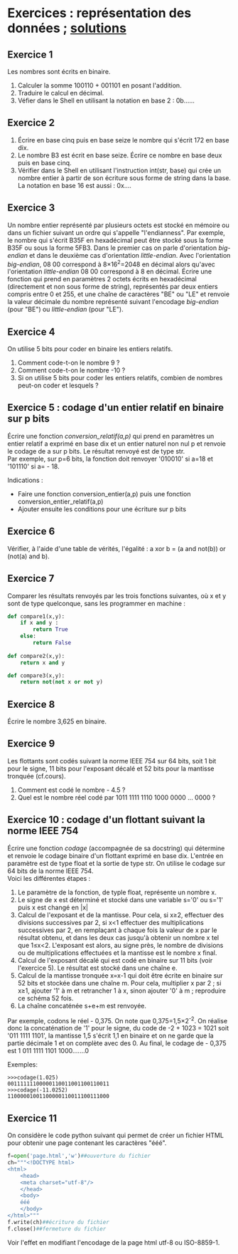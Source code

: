 # Exercices : représentation des données ; [solutions](https://drive.google.com/file/d/1COIunuivag_zynodW33Eq5amiWpHdFCc/view?usp=sharing)

## Exercice 1

Les nombres sont écrits en binaire.
1. Calculer la somme 100110 + 001101 en posant l'addition.
2. Traduire le calcul en décimal.
3. Véfier dans le Shell en utilisant la notation en base 2 : 0b......

## Exercice 2

1. Écrire en base cinq puis en base seize le nombre qui s'écrit 172 en base dix.
2. Le nombre B3 est écrit en base seize. Écrire ce nombre en base deux puis en base cinq.
3. Vérifier dans le Shell en utilisant l'instruction int(str, base) qui crée un nombre entier à partir de son écriture sous forme de string dans la base. La notation en base 16 est aussi : 0x....

## Exercice 3

Un nombre entier représenté par plusieurs octets est stocké en mémoire ou dans un fichier suivant un ordre qui s'appelle "l'endianness". Par exemple, le nombre qui s'écrit B35F en hexadécimal peut être stocké sous la forme B35F ou sous la forme 5FB3.
Dans le premier cas on parle d'orientation _big-endian_ et dans le deuxième cas d'orientation _little-endian_. Avec l'orientation _big-endian_, 08 00 correspond à 8×16<sup>2</sup>=2048 en décimal alors qu'avec l'orientation _little-endian_ 08 00 correspond à 8 en décimal.
Écrire une fonction qui prend en paramètres 2 octets écrits en hexadécimal (directement et non sous forme de string), représentés par deux entiers compris entre 0 et 255, et une chaîne de caractères "BE" ou "LE" et renvoie la valeur décimale du nombre représenté suivant l'encodage _big-endian_ (pour "BE") ou _little-endian_ (pour "LE").

## Exercice 4

On utilise 5 bits pour coder en binaire les entiers relatifs.

1. Comment code-t-on le nombre 9 ?
2. Comment code-t-on le nombre -10 ?
3. Si on utilise 5 bits pour coder les entiers relatifs, combien de nombres peut-on coder et lesquels ?


## Exercice 5 : codage d'un entier relatif en binaire sur p bits

Écrire une fonction _conversion_relatif(a,p)_ qui prend en paramètres un entier relatif a exprimé en base dix et un entier naturel non nul p et renvoie le codage de a sur p bits. Le résultat renvoyé est de type str.     
Par exemple, sur p=6 bits, la fonction doit renvoyer '010010' si a=18 et '101110' si a= - 18.

Indications :
- Faire une fonction conversion_entier(a,p) puis une fonction conversion_entier_relatif(a,p)
- Ajouter ensuite les conditions pour une écriture sur p bits

## Exercice 6

Vérifier, à l'aide d'une table de vérités, l'égalité : a xor b = (a and not(b)) or (not(a) and b).


## Exercice 7

Comparer les résultats renvoyés par les trois fonctions suivantes, où x et y sont de type quelconque, sans les programmer en machine :
```python
def compare1(x,y):
    if x and y :
        return True
    else:
        return False
    
def compare2(x,y):
    return x and y

def compare3(x,y):
    return not(not x or not y)
```

## Exercice 8

Écrire le nombre 3,625 en binaire.

## Exercice 9

Les flottants sont codés suivant la norme IEEE 754 sur 64 bits, soit 1 bit pour le signe, 11 bits pour l'exposant décalé et 52 bits pour la mantisse tronquée (cf.cours).
1. Comment est codé le nombre - 4.5 ?
2. Quel est le nombre réel codé par 1011 1111 1110 1000 0000 ... 0000 ?

## Exercice 10 : codage d'un flottant suivant la norme IEEE 754

Écrire une fonction _codage_ (accompagnée de sa docstring) qui détermine et renvoie le codage binaire d'un flottant exprimé en base dix. L'entrée en paramètre est de type float et la sortie de type str. On utilise le codage sur 64 bits de la norme IEEE 754.   
Voici les différentes étapes :
1. Le paramètre de la fonction, de typle float, représente un nombre x.
2. Le signe de x est déterminé et stocké dans une variable s='0' ou s='1' puis x est changé en |x|
3. Calcul de l'exposant et de la mantisse. Pour cela, si x≥2, effectuer des divisions successives par 2, si x<1 effectuer des multiplications successives par 2, en remplaçant à chaque fois la valeur de x par le résultat obtenu, et dans les deux cas jusqu'à obtenir un nombre x tel que 1≤x<2. L'exposant est alors, au signe près, le nombre de divisions ou de multiplications effectuées et la mantisse est le nombre x final.
4. Calcul de l'exposant décalé qui est codé en binaire sur 11 bits (voir l'exercice 5). Le résultat est stocké dans une chaîne e.
5. Calcul de la mantisse tronquée x=x-1 qui doit être écrite en binaire sur 52 bits et stockée dans une chaîne m. Pour cela, multiplier x par 2 ; si x≥1, ajouter '1' à m et retrancher 1 à x, sinon ajouter '0' à m ; reproduire ce schéma 52 fois.
6. La chaîne concaténée s+e+m est renvoyée.

Par exemple, codons le réel - 0,375. On note que 0,375=1,5×2<sup>-2</sup>. On réalise donc la concaténation de '1' pour le signe, du code de -2 + 1023 = 1021 soit '011 1111 1101', la mantisse 1,5 s'écrit 1,1 en binaire et on ne garde que la partie décimale 1 et on complète avec des 0. Au final, le codage de - 0,375 est 1 011 1111 1101 1000.......0

Exemples:
```  
>>>codage(1.025)
00111111100000110011001100110011
>>>codage(-11.0252)
11000001001100000110011100111000
```  

## Exercice 11 

On considère le code python suivant qui permet de créer un fichier HTML pour obtenir une page contenant les caractères "ééé".

```python
f=open('page.html','w')##ouverture du fichier
ch="""<!DOCTYPE html>
<html>
    <head>
    <meta charset="utf-8"/>
    </head>
    <body>
    ééé
    </body>
</html>"""
f.write(ch)##écriture du fichier
f.close()##fermeture du fichier 
```

Voir l'effet en modifiant l'encodage de la page html utf-8 ou ISO-8859-1.



